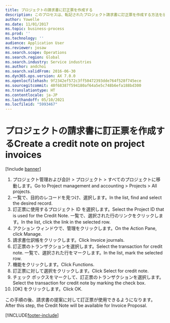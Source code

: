 ```yaml
---
title: プロジェクトの請求書に訂正票を作成する
description: このプロセスは、転記されたプロジェクト請求書に訂正票を作成する方法を示します。
author: Yowelle
ms.date: 11/01/2017
ms.topic: business-process
ms.prod: ''
ms.technology: ''
audience: Application User
ms.reviewer: josaw
ms.search.scope: Operations
ms.search.region: Global
ms.search.industry: Service industries
ms.author: andchoi
ms.search.validFrom: 2016-06-30
ms.dyn365.ops.version: AX 7.0.0
ms.openlocfilehash: 9f2342ef572c3ff50472393dde764f528f745ece
ms.sourcegitcommit: 40f68387f594180af64a5e5c748b6efa188bd300
ms.translationtype: HT
ms.contentlocale: ja-JP
ms.lasthandoff: 05/10/2021
ms.locfileid: "5993467"
---
```

# <a name="create-a-credit-note-on-project-invoices"></a><span data-ttu-id="18fa9-103">プロジェクトの請求書に訂正票を作成する</span><span class="sxs-lookup"><span data-stu-id="18fa9-103">Create a credit note on project invoices</span></span>

[!include [banner](../../includes/banner.md)]

1. <span data-ttu-id="18fa9-104">プロジェクト管理および会計 > プロジェクト > すべてのプロジェクトに移動します。</span><span class="sxs-lookup"><span data-stu-id="18fa9-104">Go to Project management and accounting > Projects > All projects.</span></span> 
2. <span data-ttu-id="18fa9-105">一覧で、目的のレコードを見つけ、選択します。</span><span class="sxs-lookup"><span data-stu-id="18fa9-105">In the list, find and select the desired record.</span></span> 
3. <span data-ttu-id="18fa9-106">訂正票に使用するプロジェクト ID を選択します。</span><span class="sxs-lookup"><span data-stu-id="18fa9-106">Select the Project ID that is used for the Credit Note.</span></span> <span data-ttu-id="18fa9-107">一覧で、選択された行のリンクをクリックします。</span><span class="sxs-lookup"><span data-stu-id="18fa9-107">In the list, click the link in the selected row.</span></span> 
4. <span data-ttu-id="18fa9-108">アクション ウィンドウで、管理をクリックします。</span><span class="sxs-lookup"><span data-stu-id="18fa9-108">On the Action Pane, click Manage.</span></span> 
5. <span data-ttu-id="18fa9-109">請求書仕訳帳をクリックします。</span><span class="sxs-lookup"><span data-stu-id="18fa9-109">Click Invoice journals.</span></span> 
6. <span data-ttu-id="18fa9-110">訂正票のトランザクションを選択します。</span><span class="sxs-lookup"><span data-stu-id="18fa9-110">Select the transaction for credit note.</span></span> <span data-ttu-id="18fa9-111">一覧で、選択された行をマークします。</span><span class="sxs-lookup"><span data-stu-id="18fa9-111">In the list, mark the selected row.</span></span> 
7. <span data-ttu-id="18fa9-112">機能をクリックします。</span><span class="sxs-lookup"><span data-stu-id="18fa9-112">Click Functions.</span></span> 
8. <span data-ttu-id="18fa9-113">訂正票に対して選択をクリックします。</span><span class="sxs-lookup"><span data-stu-id="18fa9-113">Click Select for credit note.</span></span> 
9. <span data-ttu-id="18fa9-114">チェック ボックスをマークして、訂正票のトランザクションを選択します。</span><span class="sxs-lookup"><span data-stu-id="18fa9-114">Select the transaction for credit note by marking the check box.</span></span>
10. <span data-ttu-id="18fa9-115">[OK] をクリックします。</span><span class="sxs-lookup"><span data-stu-id="18fa9-115">Click OK.</span></span> 

<span data-ttu-id="18fa9-116">この手順の後、請求書の提案に対して訂正票が使用できるようになります。</span><span class="sxs-lookup"><span data-stu-id="18fa9-116">After this step, the Credit Note will be available for Invoice Proposal.</span></span>


[!INCLUDE[footer-include](../../includes/footer-banner.md)]